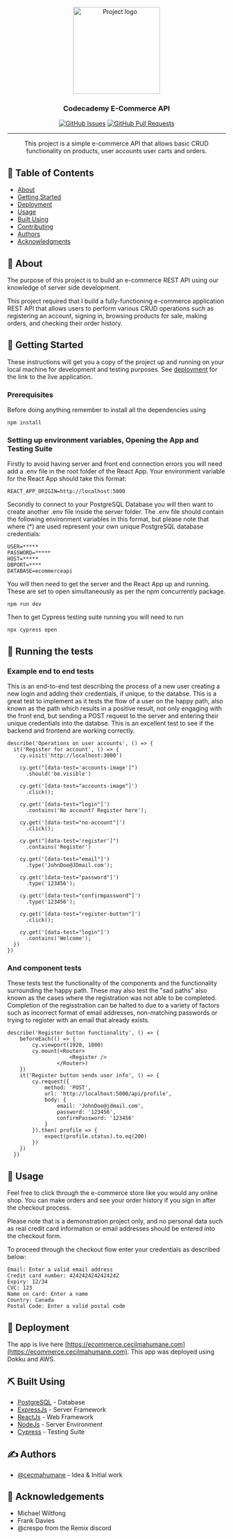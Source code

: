 <p align="center">
  <a href="https://ecommerce.cecilmahumane.com" rel="noopener">
 <img width=200px height=200px src="https://i.imgur.com/6wj0hh6.jpg" alt="Project logo"></a>
</p>

<h3 align="center">Codecademy E-Commerce API</h3>

<div align="center">

  [![GitHub Issues](https://img.shields.io/github/issues/cecmahumane/ecommerce-api-using-tdd)](https://github.com/cecmahumane/ecommerce-api-using-tdd/issues)
  [![GitHub Pull Requests](https://img.shields.io/github/issues-pr/cecmahumane/ecommerce-api-using-tdd)](https://github.com/cecmahumane/ecommerce-api-using-tdd/pulls)

</div>

---

<p align="center"> This project is a simple e-commerce API that allows basic CRUD functionality on products, user accounts user carts and orders.
    <br> 
</p>

## 📝 Table of Contents
- [About](#about)
- [Getting Started](#getting_started)
- [Deployment](#deployment)
- [Usage](#usage)
- [Built Using](#built_using)
- [Contributing](../CONTRIBUTING.md)
- [Authors](#authors)
- [Acknowledgments](#acknowledgement)

## 🧐 About <a name = "about"></a>
The purpose of this project is to build an e-commerce REST API using our knowledge of server side development.

This project required that I build a fully-functioning e-commerce application REST API that allows users to perform various CRUD operations such as registering an account, signing in, browsing products for sale, making orders, and checking their order history.

## 🏁 Getting Started <a name = "getting_started"></a>
These instructions will get you a copy of the project up and running on your local machine for development and testing purposes. See [deployment](#deployment) for the link to the live application.

### Prerequisites
Before doing anything remember to install all the dependencies using

```
npm install
```

### Setting up environment variables, Opening the App and Testing Suite

Firstly to avoid having server and front end connection errors you will need add a .env file in the root folder of the React App. Your environment variable for the React App should take this format:

```
REACT_APP_ORIGIN=http://localhost:5000
```

Secondly to connect to your PostgreSQL Database you will then want to create another .env file inside the server folder. The .env file should contain the following environment variables in this format, but please note that where (*) are used represent your own unique PostgreSQL database credentials: 

```
USER=*****
PASSWORD=*****
HOST=*****
DBPORT=****
DATABASE=ecommerceapi
```

You will then need to get the server and the React App up and running. These are set to open simultaneously as per the npm concurrently package. 

```
npm run dev
```

Then to get Cypress testing suite running you will need to run

```
npx cypress open
```

## 🔧 Running the tests <a name = "tests"></a>

### Example end to end tests
This is an end-to-end test describing the process of a new user creating a new login and adding their credentials, if unique, to the databse. This is a great test to implement as it tests the flow of a user on the happy path, also known as the path which results in a positive result, not only engaging with the front end, but sending a POST request to the server and entering their unique credentials into the databse. This is an excellent test to see if the backend and frontend are working correctly. 

```
describe('Operations on user accounts', () => {
  it('Register for account', () => {
    cy.visit('http://localhost:3000')

    cy.get("[data-test='accounts-image']")
      .should('be.visible')

    cy.get('[data-test="accounts-image"]')
      .click();

    cy.get('[data-test="login"]')
      .contains('No account? Register here');

    cy.get('[data-test="no-account"]')
      .click();

    cy.get("[data-test='register']")
      .contains('Register')

    cy.get('[data-test="email"]')
      .type('JohnDoe@JDmail.com');

    cy.get('[data-test="password"]')
      .type('123456');

    cy.get('[data-test="confirmpassword"]')
      .type('123456');
    
    cy.get('[data-test="register-button"]')
      .click();
    
    cy.get('[data-test="login"]')
      .contains('Welcome');
  })
})
```

### And component tests
These tests test the functionality of the components and the functionality surrounding the happy path. These may also test the "sad paths" also known as the cases where the registration was not able to be completed. Completion of the regisstration can be halted to due to a variety of factors such as incorrect format of email addresses, non-matching passwords or trying to register with an email that already exists.

```
describe('Register button functionality', () => {
    beforeEach(() => {
        cy.viewport(1920, 1080)
        cy.mount(<Router>
                    <Register />
                </Router>)
    })
    it('Register button sends user info', () => {
        cy.request({
            method: 'POST',
            url: 'http://localhost:5000/api/profile',
            body: {
                email: 'JohnDoe@jdmail.com',
                password: '123456',
                confirmPassword: '123456'
            }
        }).then( profile => {
            expect(profile.status).to.eq(200)
        })
    })
  })
```

## 🎈 Usage <a name="usage"></a>
Feel free to click through the e-commerce store like you would any online shop. You can make orders and see your order history if you sign in after the checkout process.

Please note that is a demonstration project only, and no personal data such as real credit card information or email addresses should be entered into the checkout form. 

To proceed through the checkout flow enter your credentials as described below:
```
Email: Enter a valid email address
Credit card number: 4242424242424242
Expiry: 12/34
CVC: 123
Name on card: Enter a name
Country: Canada
Postal Code: Enter a valid postal code
```

## 🚀 Deployment <a name = "deployment"></a>
The app is live here [https://ecommerce.cecilmahumane.com](https://ecommerce.cecilmahumane.com). This app was deployed using Dokku and AWS. 

## ⛏️ Built Using <a name = "built_using"></a>
- [PostgreSQL](https://www.postgresql.org/) - Database
- [ExpressJs](https://expressjs.com/) - Server Framework
- [ReactJs](https://reactjs.org/) - Web Framework
- [NodeJs](https://nodejs.org/en/) - Server Environment
- [Cypress](https://www.cypress.io/) - Testing Suite

## ✍️ Authors <a name = "authors"></a>
- [@cecmahumane](https://github.com/cecmahumane) - Idea & Initial work

## 🎉 Acknowledgements <a name = "acknowledgement"></a>
- Michael Wiltfong
- Frank Davies
- @crespo from the Remix discord